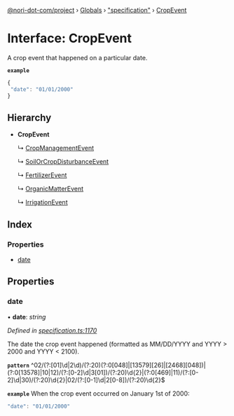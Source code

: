 [@nori-dot-com/project](../README.md) › [Globals](../globals.md) › ["specification"](../modules/_specification_.md) › [CropEvent](_specification_.cropevent.md)

# Interface: CropEvent

A crop event that happened on a particular date.

**`example`** 

```js
{
 "date": "01/01/2000"
}
```

## Hierarchy

* **CropEvent**

  ↳ [CropManagementEvent](_specification_.cropmanagementevent.md)

  ↳ [SoilOrCropDisturbanceEvent](_specification_.soilorcropdisturbanceevent.md)

  ↳ [FertilizerEvent](_specification_.fertilizerevent.md)

  ↳ [OrganicMatterEvent](_specification_.organicmatterevent.md)

  ↳ [IrrigationEvent](_specification_.irrigationevent.md)

## Index

### Properties

* [date](_specification_.cropevent.md#date)

## Properties

###  date

• **date**: *string*

*Defined in [specification.ts:1170](https://github.com/nori-dot-eco/nori-dot-com/blob/078c656/packages/project/src/specification.ts#L1170)*

The date the crop event happened (formatted as MM/DD/YYYY and YYYY > 2000 and YYYY < 2100).

**`pattern`** ^02\/(?:[01]\d|2\d)\/(?:20)(?:0[048]|[13579][26]|[2468][048])|(?:0[13578]|10|12)\/(?:[0-2]\d|3[01])\/(?:20)\d{2}|(?:0[469]|11)\/(?:[0-2]\d|30)\/(?:20)\d{2}|02\/(?:[0-1]\d|2[0-8])\/(?:20)\d{2}$

**`example`** <caption>When the crop event occurred on January 1st of 2000:</caption>

```js
"date": "01/01/2000"
```
